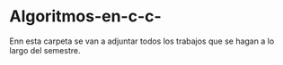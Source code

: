 # Algoritmos-en-c-c-
Enn esta carpeta se van a adjuntar todos los trabajos que se hagan a lo largo del semestre. 
